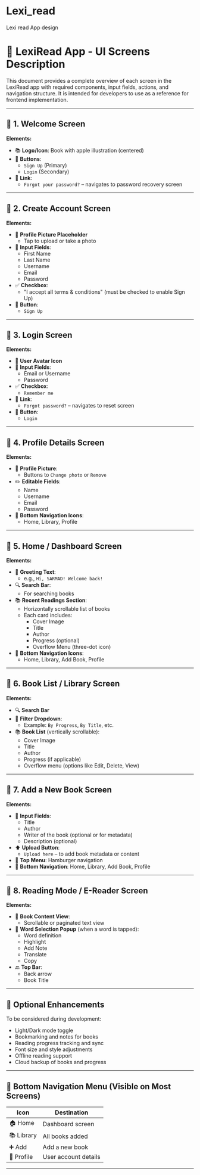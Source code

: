 # Lexi_read
Lexi read App design


# 📱 LexiRead App - UI Screens Description

This document provides a complete overview of each screen in the LexiRead app with required components, input fields, actions, and navigation structure. It is intended for developers to use as a reference for frontend implementation.

---

## 🔶 1. Welcome Screen

**Elements:**
- 📚 **Logo/Icon**: Book with apple illustration (centered)
- 🔘 **Buttons**:
  - `Sign Up` (Primary)
  - `Login` (Secondary)
- 🔗 **Link**:
  - `Forgot your password?` – navigates to password recovery screen

---

## 🔶 2. Create Account Screen

**Elements:**
- 👤 **Profile Picture Placeholder**
  - Tap to upload or take a photo
- 📝 **Input Fields**:
  - First Name
  - Last Name
  - Username
  - Email
  - Password
- ✅ **Checkbox**:
  - "I accept all terms & conditions" (must be checked to enable Sign Up)
- 🔘 **Button**:
  - `Sign Up`

---

## 🔶 3. Login Screen

**Elements:**
- 👤 **User Avatar Icon**
- 📝 **Input Fields**:
  - Email or Username
  - Password
- ✅ **Checkbox**:
  - `Remember me`
- 🔗 **Link**:
  - `Forgot password?` – navigates to reset screen
- 🔘 **Button**:
  - `Login`

---

## 🔶 4. Profile Details Screen

**Elements:**
- 👤 **Profile Picture**:
  - Buttons to `Change photo` or `Remove`
- ✏️ **Editable Fields**:
  - Name
  - Username
  - Email
  - Password
- 🔘 **Bottom Navigation Icons**:
  - Home, Library, Profile

---

## 🔶 5. Home / Dashboard Screen

**Elements:**
- 👋 **Greeting Text**:
  - e.g., `Hi, SARMAD! Welcome back!`
- 🔍 **Search Bar**:
  - For searching books
- 📚 **Recent Readings Section**:
  - Horizontally scrollable list of books
  - Each card includes:
    - Cover Image
    - Title
    - Author
    - Progress (optional)
    - Overflow Menu (three-dot icon)
- 🔘 **Bottom Navigation Icons**:
  - Home, Library, Add Book, Profile

---

## 🔶 6. Book List / Library Screen

**Elements:**
- 🔍 **Search Bar**
- 🔽 **Filter Dropdown**:
  - Example: `By Progress`, `By Title`, etc.
- 📚 **Book List** (vertically scrollable):
  - Cover Image
  - Title
  - Author
  - Progress (if applicable)
  - Overflow menu (options like Edit, Delete, View)

---

## 🔶 7. Add a New Book Screen

**Elements:**
- 📝 **Input Fields**:
  - Title
  - Author
  - Writer of the book (optional or for metadata)
  - Description (optional)
- ⬆️ **Upload Button**:
  - `Upload here` – to add book metadata or content
- 📂 **Top Menu**: Hamburger navigation
- 🔘 **Bottom Navigation**: Home, Library, Add Book, Profile

---

## 🔶 8. Reading Mode / E-Reader Screen

**Elements:**
- 📖 **Book Content View**:
  - Scrollable or paginated text view
- 📌 **Word Selection Popup** (when a word is tapped):
  - Word definition
  - Highlight
  - Add Note
  - Translate
  - Copy
- 🔙 **Top Bar**:
  - Back arrow
  - Book Title

---

## 🔽 Optional Enhancements

To be considered during development:

- Light/Dark mode toggle
- Bookmarking and notes for books
- Reading progress tracking and sync
- Font size and style adjustments
- Offline reading support
- Cloud backup of books and progress

---

## 📌 Bottom Navigation Menu (Visible on Most Screens)

| Icon | Destination |
|------|-------------|
| 🏠 Home | Dashboard screen |
| 📚 Library | All books added |
| ➕ Add | Add a new book |
| 👤 Profile | User account details |

---

